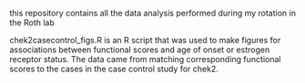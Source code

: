 this repository contains all the data analysis performed during my rotation in the Roth lab

chek2casecontrol_figs.R is an R script that was used to make figures for associations between  functional scores and age of onset or estrogen receptor status. The data came from matching  corresponding functional scores to the cases in the case control study for chek2.

